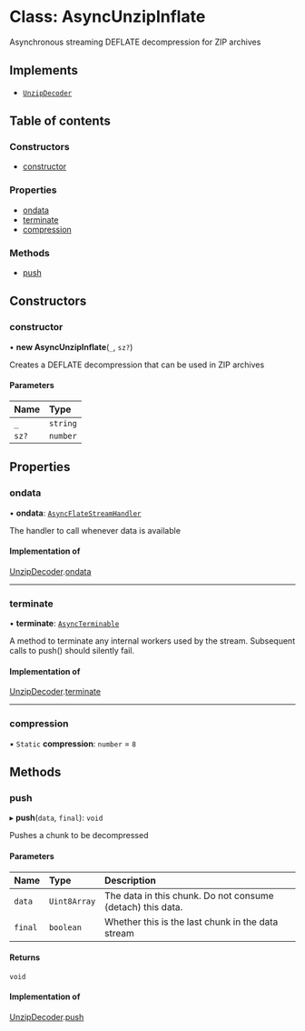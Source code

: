 # Class: AsyncUnzipInflate

Asynchronous streaming DEFLATE decompression for ZIP archives

## Implements

- [`UnzipDecoder`](../interfaces/UnzipDecoder.md)

## Table of contents

### Constructors

- [constructor](AsyncUnzipInflate.md#constructor)

### Properties

- [ondata](AsyncUnzipInflate.md#ondata)
- [terminate](AsyncUnzipInflate.md#terminate)
- [compression](AsyncUnzipInflate.md#compression)

### Methods

- [push](AsyncUnzipInflate.md#push)

## Constructors

### constructor

• **new AsyncUnzipInflate**(`_`, `sz?`)

Creates a DEFLATE decompression that can be used in ZIP archives

#### Parameters

| Name | Type |
| :------ | :------ |
| `_` | `string` |
| `sz?` | `number` |

## Properties

### ondata

• **ondata**: [`AsyncFlateStreamHandler`](../README.md#asyncflatestreamhandler)

The handler to call whenever data is available

#### Implementation of

[UnzipDecoder](../interfaces/UnzipDecoder.md).[ondata](../interfaces/UnzipDecoder.md#ondata)

___

### terminate

• **terminate**: [`AsyncTerminable`](../interfaces/AsyncTerminable.md)

A method to terminate any internal workers used by the stream. Subsequent
calls to push() should silently fail.

#### Implementation of

[UnzipDecoder](../interfaces/UnzipDecoder.md).[terminate](../interfaces/UnzipDecoder.md#terminate)

___

### compression

▪ `Static` **compression**: `number` = `8`

## Methods

### push

▸ **push**(`data`, `final`): `void`

Pushes a chunk to be decompressed

#### Parameters

| Name | Type | Description |
| :------ | :------ | :------ |
| `data` | `Uint8Array` | The data in this chunk. Do not consume (detach) this data. |
| `final` | `boolean` | Whether this is the last chunk in the data stream |

#### Returns

`void`

#### Implementation of

[UnzipDecoder](../interfaces/UnzipDecoder.md).[push](../interfaces/UnzipDecoder.md#push)
